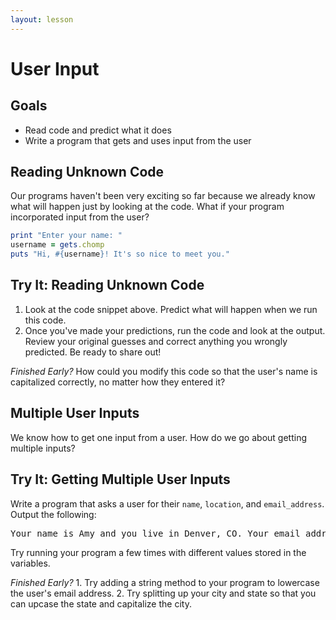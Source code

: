 ```yaml
---
layout: lesson
---
```


# User Input

## Goals

- Read code and predict what it does
- Write a program that gets and uses input from the user

## Reading Unknown Code

Our programs haven't been very exciting so far because we already know what will happen just by looking at the code. What if your program incorporated input from the user?

```ruby
print "Enter your name: "
username = gets.chomp
puts "Hi, #{username}! It's so nice to meet you."
```

<div class="try-it-new">
  <h2>Try It: Reading Unknown Code</h2>
  <ol>
    <li>Look at the code snippet above. Predict what will happen when we run this code.</li>
    <li>Once you've made your predictions, run the code and look at the output. Review your original guesses and correct anything you wrongly predicted. Be ready to share out!</li>
  </ol>
  <p><em>Finished Early?</em> How could you modify this code so that the user's name is capitalized correctly, no matter how they entered it?</p>
</div>

## Multiple User Inputs

We know how to get one input from a user. How do we go about getting multiple inputs?

<div class="try-it-new">
  <h2>Try It: Getting Multiple User Inputs</h2>
  <p>Write a program that asks a user for their <code>name</code>, <code>location</code>, and <code>email_address</code>. Output the following:</p>
  <pre>Your name is Amy and you live in Denver, CO. Your email address is amy@turing.io.</pre>
  <p>Try running your program a few times with different values stored in the variables.</p>
  <p><em>Finished Early?</em> 1. Try adding a string method to your program to lowercase the user's email address. 2. Try splitting up your city and state so that you can upcase the state and capitalize the city.</p>
</div>
